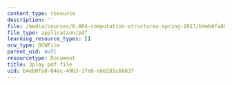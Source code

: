 ```yaml
---
content_type: resource
description: ''
file: /media/courses/6-004-computation-structures-spring-2017/b4eb0fa804ac49633fe6e6b201c6603f_00KTZ7t_rWw.pdf
file_type: application/pdf
learning_resource_types: []
ocw_type: OCWFile
parent_uid: null
resourcetype: Document
title: 3play pdf file
uid: b4eb0fa8-04ac-4963-3fe6-e6b201c6603f
---
```

